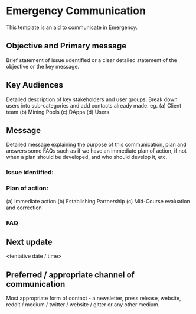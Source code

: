 # Emergency Communication 
This template is an aid to communicate in Emergency. 

## Objective and Primary message
Brief statement of issue udentified or a clear detailed statement of the objective or the key message.

## Key Audiences
Detailed description of key stakeholders and user groups. Break down users into sub-categories and add contacts already made. eg.
(a) Client team
(b) Mining Pools
(c) DApps
(d) Users

## Message	
Detailed message explaining the purpose of this communication, plan and answers some FAQs such as if we have an immediate plan of action, if not when a plan should be developed, and who should develop it, etc.
	
### Issue identified: 

### Plan of action:
(a) Immediate action
(b) Establishing Partnership
(c) Mid-Course evaluation and correction

### FAQ

## Next update
 <tentative date / time>

## Preferred / appropriate channel of communication
Most appropriate form of contact  - a newsletter, press release, website, reddit / medium / twitter / website / gitter or any other medium.
